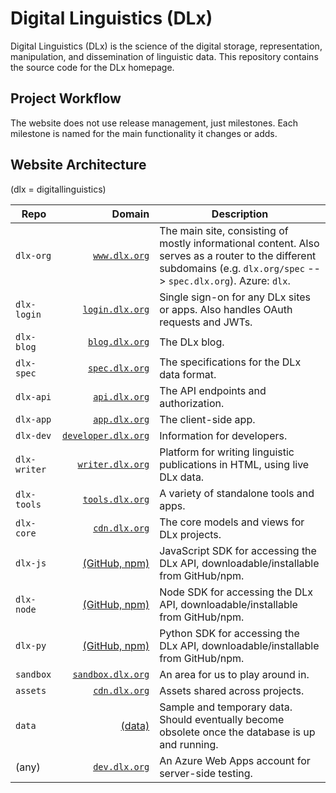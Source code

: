 # Digital Linguistics (DLx)
Digital Linguistics (DLx) is the science of the digital storage, representation, manipulation, and dissemination of linguistic data. This repository contains the source code for the DLx homepage.

## Project Workflow
The website does not use release management, just milestones. Each milestone is named for the main functionality it changes or adds.

## Website Architecture
(dlx = digitallinguistics)

Repo            | Domain                    | Description
--------------- | ------------------------: | -----------
`dlx-org`       |       [`www.dlx.org`][1]  | The main site, consisting of mostly informational content. Also serves as a router to the different subdomains (e.g. `dlx.org/spec` --> `spec.dlx.org`). Azure: `dlx`.
`dlx-login`     |     [`login.dlx.org`][17] | Single sign-on for any DLx sites or apps. Also handles OAuth requests and JWTs.
`dlx-blog`      |      [`blog.dlx.org`][2]  | The DLx blog.
`dlx-spec`      |      [`spec.dlx.org`][3]  | The specifications for the DLx data format.
`dlx-api`       |       [`api.dlx.org`][4]  | The API endpoints and authorization.
`dlx-app`       |       [`app.dlx.org`][5]  | The client-side app.
`dlx-dev`       | [`developer.dlx.org`][6]  | Information for developers.
`dlx-writer`    |    [`writer.dlx.org`][7]  | Platform for writing linguistic publications in HTML, using live DLx data.
`dlx-tools`     |     [`tools.dlx.org`][8]  | A variety of standalone tools and apps.
`dlx-core`      |       [`cdn.dlx.org`][16] | The core models and views for DLx projects.
`dlx-js`        |       [(GitHub, npm)][9]  | JavaScript SDK for accessing the DLx API, downloadable/installable from GitHub/npm.
`dlx-node`      |       [(GitHub, npm)][10] | Node SDK for accessing the DLx API, downloadable/installable from GitHub/npm.
`dlx-py`        |       [(GitHub, npm)][11] | Python SDK for accessing the DLx API, downloadable/installable from GitHub/npm.
`sandbox`       |   [`sandbox.dlx.org`][13] | An area for us to play around in.
`assets`        |       [`cdn.dlx.org`][14] | Assets shared across projects.
`data`          |              [(data)][15] | Sample and temporary data. Should eventually become obsolete once the database is up and running.
(any)          |       [`dev.dlx.org`][12] | An Azure Web Apps account for server-side testing.

[1]:  http://digitallinguistics.org/
[2]:  http://blog.digitallinguistics.org/
[3]:  http://spec.digitallinguistics.org/
[4]:  https://api.digitallinguistics.org/
[5]:  http://app.digitallinguistics.org/
[6]:  http://developer.digitallinguistics.org/
[7]:  http://writer.digitallinguistics.org/
[8]:  http://tools.digitallinguistics.org/
[9]:  https://github.com/digitallinguistics/dlx-js/
[10]: https://github.com/digitallinguistics/dlx-node/
[11]: https://github.com/digitallinguistics/dlx-py/
[12]: http://dev.digitallinguistics.org/
[13]: http://sandbox.digitallinguistics.org/
[14]: https://github.com/digitallinguistics/assets/
[15]: https://github.com/digitallinguistics/data/
[16]: https://github.com/digitallinguistics/dlx-core/
[17]: https://login.digitallinguistics.org/
